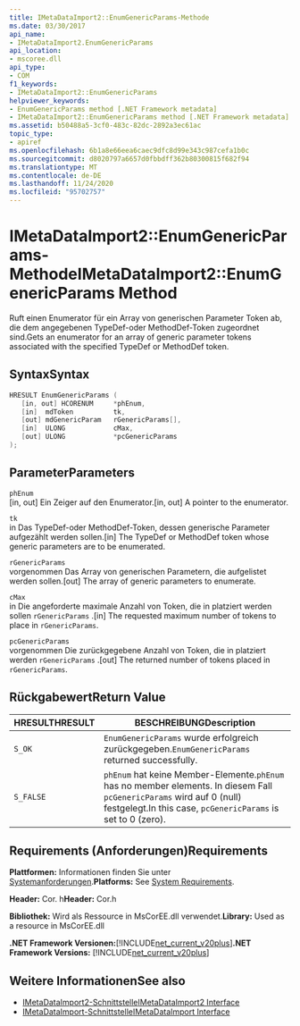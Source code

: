```yaml
---
title: IMetaDataImport2::EnumGenericParams-Methode
ms.date: 03/30/2017
api_name:
- IMetaDataImport2.EnumGenericParams
api_location:
- mscoree.dll
api_type:
- COM
f1_keywords:
- IMetaDataImport2::EnumGenericParams
helpviewer_keywords:
- EnumGenericParams method [.NET Framework metadata]
- IMetaDataImport2::EnumGenericParams method [.NET Framework metadata]
ms.assetid: b50488a5-3cf0-483c-82dc-2892a3ec61ac
topic_type:
- apiref
ms.openlocfilehash: 6b1a8e66eea6caec9dfc8d99e343c987cefa1b0c
ms.sourcegitcommit: d8020797a6657d0fbbdff362b80300815f682f94
ms.translationtype: MT
ms.contentlocale: de-DE
ms.lasthandoff: 11/24/2020
ms.locfileid: "95702757"
---
```

# <a name="imetadataimport2enumgenericparams-method"></a><span data-ttu-id="f8595-102">IMetaDataImport2::EnumGenericParams-Methode</span><span class="sxs-lookup"><span data-stu-id="f8595-102">IMetaDataImport2::EnumGenericParams Method</span></span>

<span data-ttu-id="f8595-103">Ruft einen Enumerator für ein Array von generischen Parameter Token ab, die dem angegebenen TypeDef-oder MethodDef-Token zugeordnet sind.</span><span class="sxs-lookup"><span data-stu-id="f8595-103">Gets an enumerator for an array of generic parameter tokens associated with the specified TypeDef or MethodDef token.</span></span>  
  
## <a name="syntax"></a><span data-ttu-id="f8595-104">Syntax</span><span class="sxs-lookup"><span data-stu-id="f8595-104">Syntax</span></span>  
  
```cpp
HRESULT EnumGenericParams (  
   [in, out] HCORENUM     *phEnum,
   [in]  mdToken          tk,  
   [out] mdGenericParam   rGenericParams[],
   [in]  ULONG            cMax,
   [out] ULONG            *pcGenericParams  
);  
```  
  
## <a name="parameters"></a><span data-ttu-id="f8595-105">Parameter</span><span class="sxs-lookup"><span data-stu-id="f8595-105">Parameters</span></span>  

 `phEnum`  
 <span data-ttu-id="f8595-106">[in, out] Ein Zeiger auf den Enumerator.</span><span class="sxs-lookup"><span data-stu-id="f8595-106">[in, out] A pointer to the enumerator.</span></span>  
  
 `tk`  
 <span data-ttu-id="f8595-107">in Das TypeDef-oder MethodDef-Token, dessen generische Parameter aufgezählt werden sollen.</span><span class="sxs-lookup"><span data-stu-id="f8595-107">[in] The TypeDef or MethodDef token whose generic parameters are to be enumerated.</span></span>  
  
 `rGenericParams`  
 <span data-ttu-id="f8595-108">vorgenommen Das Array von generischen Parametern, die aufgelistet werden sollen.</span><span class="sxs-lookup"><span data-stu-id="f8595-108">[out] The array of generic parameters to enumerate.</span></span>  
  
 `cMax`  
 <span data-ttu-id="f8595-109">in Die angeforderte maximale Anzahl von Token, die in platziert werden sollen `rGenericParams` .</span><span class="sxs-lookup"><span data-stu-id="f8595-109">[in] The requested maximum number of tokens to place in `rGenericParams`.</span></span>  
  
 `pcGenericParams`  
 <span data-ttu-id="f8595-110">vorgenommen Die zurückgegebene Anzahl von Token, die in platziert werden `rGenericParams` .</span><span class="sxs-lookup"><span data-stu-id="f8595-110">[out] The returned number of tokens placed in `rGenericParams`.</span></span>  
  
## <a name="return-value"></a><span data-ttu-id="f8595-111">Rückgabewert</span><span class="sxs-lookup"><span data-stu-id="f8595-111">Return Value</span></span>  
  
|<span data-ttu-id="f8595-112">HRESULT</span><span class="sxs-lookup"><span data-stu-id="f8595-112">HRESULT</span></span>|<span data-ttu-id="f8595-113">BESCHREIBUNG</span><span class="sxs-lookup"><span data-stu-id="f8595-113">Description</span></span>|  
|-------------|-----------------|  
|`S_OK`|<span data-ttu-id="f8595-114">`EnumGenericParams` wurde erfolgreich zurückgegeben.</span><span class="sxs-lookup"><span data-stu-id="f8595-114">`EnumGenericParams` returned successfully.</span></span>|  
|`S_FALSE`|<span data-ttu-id="f8595-115">`phEnum` hat keine Member-Elemente.</span><span class="sxs-lookup"><span data-stu-id="f8595-115">`phEnum` has no member elements.</span></span> <span data-ttu-id="f8595-116">In diesem Fall `pcGenericParams` wird auf 0 (null) festgelegt.</span><span class="sxs-lookup"><span data-stu-id="f8595-116">In this case, `pcGenericParams` is set to 0 (zero).</span></span>|  
  
## <a name="requirements"></a><span data-ttu-id="f8595-117">Requirements (Anforderungen)</span><span class="sxs-lookup"><span data-stu-id="f8595-117">Requirements</span></span>  

 <span data-ttu-id="f8595-118">**Plattformen:** Informationen finden Sie unter [Systemanforderungen](../../get-started/system-requirements.md).</span><span class="sxs-lookup"><span data-stu-id="f8595-118">**Platforms:** See [System Requirements](../../get-started/system-requirements.md).</span></span>  
  
 <span data-ttu-id="f8595-119">**Header:** Cor. h</span><span class="sxs-lookup"><span data-stu-id="f8595-119">**Header:** Cor.h</span></span>  
  
 <span data-ttu-id="f8595-120">**Bibliothek:** Wird als Ressource in MsCorEE.dll verwendet.</span><span class="sxs-lookup"><span data-stu-id="f8595-120">**Library:** Used as a resource in MsCorEE.dll</span></span>  
  
 <span data-ttu-id="f8595-121">**.NET Framework Versionen:**[!INCLUDE[net_current_v20plus](../../../../includes/net-current-v20plus-md.md)]</span><span class="sxs-lookup"><span data-stu-id="f8595-121">**.NET Framework Versions:** [!INCLUDE[net_current_v20plus](../../../../includes/net-current-v20plus-md.md)]</span></span>  
  
## <a name="see-also"></a><span data-ttu-id="f8595-122">Weitere Informationen</span><span class="sxs-lookup"><span data-stu-id="f8595-122">See also</span></span>

- [<span data-ttu-id="f8595-123">IMetaDataImport2-Schnittstelle</span><span class="sxs-lookup"><span data-stu-id="f8595-123">IMetaDataImport2 Interface</span></span>](imetadataimport2-interface.md)
- [<span data-ttu-id="f8595-124">IMetaDataImport-Schnittstelle</span><span class="sxs-lookup"><span data-stu-id="f8595-124">IMetaDataImport Interface</span></span>](imetadataimport-interface.md)
